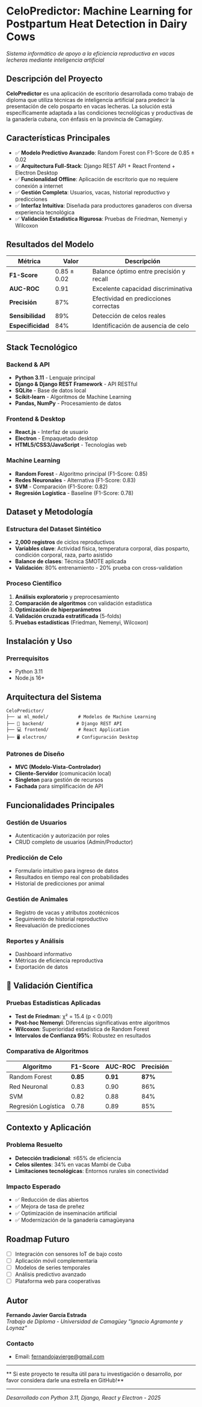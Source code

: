 #  CeloPredictor: Machine Learning for Postpartum Heat Detection in Dairy Cows

*Sistema informático de apoyo a la eficiencia reproductiva en vacas lecheras mediante inteligencia artificial*

##  Descripción del Proyecto

**CeloPredictor** es una aplicación de escritorio desarrollada como trabajo de diploma que utiliza técnicas de inteligencia artificial para predecir la presentación de celo posparto en vacas lecheras. La solución está específicamente adaptada a las condiciones tecnológicas y productivas de la ganadería cubana, con énfasis en la provincia de Camagüey.

##  Características Principales

- ✅ **Modelo Predictivo Avanzado**: Random Forest con F1-Score de 0.85 ± 0.02
- ✅ **Arquitectura Full-Stack**: Django REST API + React Frontend + Electron Desktop
- ✅ **Funcionalidad Offline**: Aplicación de escritorio que no requiere conexión a internet
- ✅ **Gestión Completa**: Usuarios, vacas, historial reproductivo y predicciones
- ✅ **Interfaz Intuitiva**: Diseñada para productores ganaderos con diversa experiencia tecnológica
- ✅ **Validación Estadística Rigurosa**: Pruebas de Friedman, Nemenyi y Wilcoxon

##  Resultados del Modelo

| Métrica | Valor | Descripción |
|---------|-------|-------------|
| **F1-Score** | 0.85 ± 0.02 | Balance óptimo entre precisión y recall |
| **AUC-ROC** | 0.91 | Excelente capacidad discriminativa |
| **Precisión** | 87% | Efectividad en predicciones correctas |
| **Sensibilidad** | 89% | Detección de celos reales |
| **Especificidad** | 84% | Identificación de ausencia de celo |

##  Stack Tecnológico

### **Backend & API**
- **Python 3.11** - Lenguaje principal
- **Django & Django REST Framework** - API RESTful
- **SQLite** - Base de datos local
- **Scikit-learn** - Algoritmos de Machine Learning
- **Pandas, NumPy** - Procesamiento de datos

### **Frontend & Desktop**
- **React.js** - Interfaz de usuario
- **Electron** - Empaquetado desktop
- **HTML5/CSS3/JavaScript** - Tecnologías web

### **Machine Learning**
- **Random Forest** - Algoritmo principal (F1-Score: 0.85)
- **Redes Neuronales** - Alternativa (F1-Score: 0.83)
- **SVM** - Comparación (F1-Score: 0.82)
- **Regresión Logística** - Baseline (F1-Score: 0.78)

##  Dataset y Metodología

### **Estructura del Dataset Sintético**
- **2,000 registros** de ciclos reproductivos
- **Variables clave**: Actividad física, temperatura corporal, días posparto, condición corporal, raza, parto asistido
- **Balance de clases**: Técnica SMOTE aplicada
- **Validación**: 80% entrenamiento - 20% prueba con cross-validation

### **Proceso Científico**
1. **Análisis exploratorio** y preprocesamiento
2. **Comparación de algoritmos** con validación estadística
3. **Optimización de hiperparámetros**
4. **Validación cruzada estratificada** (5-folds)
5. **Pruebas estadísticas** (Friedman, Nemenyi, Wilcoxon)

##  Instalación y Uso

### **Prerrequisitos**
- Python 3.11
- Node.js 16+

##  Arquitectura del Sistema

```
CeloPredictor/
├── 📊 ml_model/           # Modelos de Machine Learning
├── 🚀 backend/            # Django REST API
├── 💻 frontend/           # React Application
├── 🖥️ electron/           # Configuración Desktop
```

### **Patrones de Diseño**
- **MVC (Modelo-Vista-Controlador)**
- **Cliente-Servidor** (comunicación local)
- **Singleton** para gestión de recursos
- **Fachada** para simplificación de API

## Funcionalidades Principales
### **Gestión de Usuarios**
- Autenticación y autorización por roles
- CRUD completo de usuarios (Admin/Productor)

### **Predicción de Celo**
- Formulario intuitivo para ingreso de datos
- Resultados en tiempo real con probabilidades
- Historial de predicciones por animal

### **Gestión de Animales**
- Registro de vacas y atributos zootécnicos
- Seguimiento de historial reproductivo
- Reevaluación de predicciones

### **Reportes y Análisis**
- Dashboard informativo
- Métricas de eficiencia reproductiva
- Exportación de datos

## 🔬 Validación Científica

### **Pruebas Estadísticas Aplicadas**
- **Test de Friedman**: χ² = 15.4 (p < 0.001)
- **Post-hoc Nemenyi**: Diferencias significativas entre algoritmos
- **Wilcoxon**: Superioridad estadística de Random Forest
- **Intervalos de Confianza 95%**: Robustez en resultados

### **Comparativa de Algoritmos**
| Algoritmo | F1-Score | AUC-ROC | Precisión |
|-----------|----------|---------|-----------|
| Random Forest | **0.85** | **0.91** | **87%** |
| Red Neuronal | 0.83 | 0.90 | 86% |
| SVM | 0.82 | 0.88 | 84% |
| Regresión Logística | 0.78 | 0.89 | 85% |

##  Contexto y Aplicación

### **Problema Resuelto**
- **Detección tradicional**: ≤65% de eficiencia
- **Celos silentes**: 34% en vacas Mambí de Cuba
- **Limitaciones tecnológicas**: Entornos rurales sin conectividad

### **Impacto Esperado**
- ✅ Reducción de días abiertos
- ✅ Mejora de tasa de preñez
- ✅ Optimización de inseminación artificial
- ✅ Modernización de la ganadería camagüeyana

##  Roadmap Futuro

- [ ] Integración con sensores IoT de bajo costo
- [ ] Aplicación móvil complementaria
- [ ] Modelos de series temporales
- [ ] Análisis predictivo avanzado
- [ ] Plataforma web para cooperativas

##  Autor

**Fernando Javier García Estrada**  
*Trabajo de Diploma - Universidad de Camagüey "Ignacio Agramonte y Loynaz"*

### **Contacto**
-  Email: fernandojavierge@gmail.com

---

** Si este proyecto te resulta útil para tu investigación o desarrollo, por favor considera darle una estrella en GitHub!**

---
*Desarrollado con Python 3.11, Django, React y Electron - 2025*  
